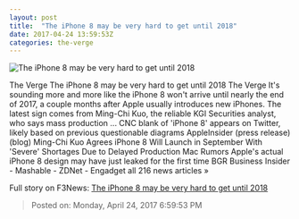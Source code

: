 ```yaml
---
layout: post
title:  "The iPhone 8 may be very hard to get until 2018"
date: 2017-04-24 13:59:53Z
categories: the-verge
---
```


![The iPhone 8 may be very hard to get until 2018](https://cdn0.vox-cdn.com/thumbor/PsQF4MrpowHjk2gTN-x7t08ZhrE=/0x212:2040x1360/1600x900/cdn0.vox-cdn.com/uploads/chorus_image/image/54414989/jbareham_160909_1215_A_0023_compressed.0.0.jpg)

The Verge The iPhone 8 may be very hard to get until 2018 The Verge It's sounding more and more like the iPhone 8 won't arrive until nearly the end of 2017, a couple months after Apple usually introduces new iPhones. The latest sign comes from Ming-Chi Kuo, the reliable KGI Securities analyst, who says mass production ... CNC blank of 'iPhone 8' appears on Twitter, likely based on previous questionable diagrams AppleInsider (press release) (blog) Ming-Chi Kuo Agrees iPhone 8 Will Launch in September With 'Severe' Shortages Due to Delayed Production Mac Rumors Apple's actual iPhone 8 design may have just leaked for the first time BGR Business Insider - Mashable - ZDNet - Engadget all 216 news articles »


Full story on F3News: [The iPhone 8 may be very hard to get until 2018](http://www.f3nws.com/n/aquQJF)

> Posted on: Monday, April 24, 2017 6:59:53 PM
